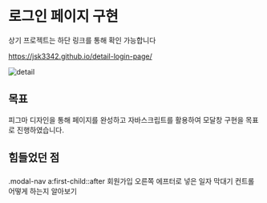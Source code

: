 # 로그인 페이지 구현

상기 프로젝트는 하단 링크를 통해 확인 가능합니다

https://jsk3342.github.io/detail-login-page/

![detail](https://user-images.githubusercontent.com/85912592/163736786-ba180cfe-3415-4329-97d7-b02c3ac56e4d.gif)

## 목표

피그마 디자인을 통해 페이지를 완성하고 자바스크립트를 활용하여 모달창 구현을 목표로 진행하였습니다.

## 힘들었던 점

###

.modal-nav a:first-child::after 회원가입 오른쪽 에프터로 넣은 일자 막대기 컨트롤 어떻게 하는지 알아보기
